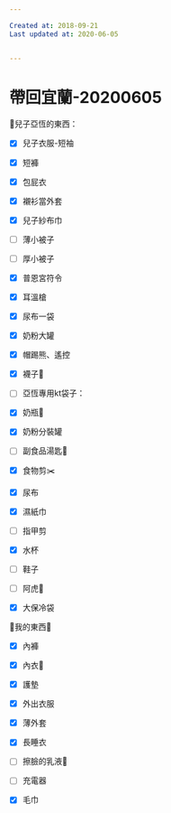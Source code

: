 ```yaml
---

Created at: 2018-09-21
Last updated at: 2020-06-05


---
```


# 帶回宜蘭-20200605


👦兒子亞恆的東西：
- [x] 兒子衣服-短袖
- [x] 短褲
- [x] 包屁衣
- [x] 襯衫當外套
- [x] 兒子紗布巾
- [ ] 薄小被子
- [ ] 厚小被子
- [x] 普恩宮符令
- [x] 耳溫槍
- [x] 尿布一袋
- [x] 奶粉大罐
- [x] 帽踢熊、遙控
- [x] 襪子🧦

- [ ] 亞恆專用kt袋子：
- [x] 奶瓶🍼
- [x] 奶粉分裝罐
- [ ] 副食品湯匙🥄
- [x] 食物剪✂️
- [x] 尿布
- [x] 濕紙巾
- [ ] 指甲剪
- [x] 水杯
- [ ] 鞋子
- [ ] 阿虎🐯

- [x] 大保冷袋

🥨我的東西🥨
- [x] 內褲
- [x] 內衣👙
- [x] 護墊
- [x] 外出衣服
- [x] 薄外套
- [x] 長睡衣
- [ ] 擦臉的乳液🧴
- [ ] 充電器
- [x] 毛巾

